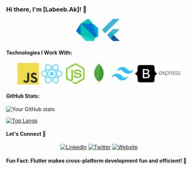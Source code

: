<!-- Replace with your GitHub username -->
### Hi there, I'm [Labeeb.Ak]! 👋

<p align="center">
  <img src="https://raw.githubusercontent.com/devicons/devicon/master/icons/dart/dart-original.svg" alt="Dart" width="60" height="60" />
  <img src="https://raw.githubusercontent.com/devicons/devicon/master/icons/flutter/flutter-original.svg" alt="Flutter" width="60" height="60" />
</p>

#### Technologies I Work With:

<p align="center">
  <img src="https://raw.githubusercontent.com/devicons/devicon/master/icons/javascript/javascript-original.svg" alt="JavaScript" width="60" height="60" />
  <img src="https://raw.githubusercontent.com/devicons/devicon/master/icons/react/react-original.svg" alt="React" width="60" height="60" />
  <img src="https://raw.githubusercontent.com/devicons/devicon/master/icons/nodejs/nodejs-original.svg" alt="Node.js" width="60" height="60" />
  <img src="https://raw.githubusercontent.com/devicons/devicon/master/icons/mongodb/mongodb-original.svg" alt="MongoDB" width="60" height="60" />
  <img src="https://raw.githubusercontent.com/devicons/devicon/master/icons/tailwindcss/tailwindcss-plain.svg" alt="Tailwind CSS" width="60" height="60" />
  <img src="https://raw.githubusercontent.com/devicons/devicon/master/icons/bootstrap/bootstrap-plain.svg" alt "Bootstrap 5" width="60" height="60" />
  <img src="https://raw.githubusercontent.com/devicons/devicon/master/icons/express/express-original-wordmark.svg" alt="Express.js" width="60" height="60" />
  <!-- Add other relevant technologies here -->
</p>

#### GitHub Stats:

![Your GitHub stats](https://github-readme-stats.vercel.app/api?username=labeeb77&show_icons=true&theme=radical)

[![Top Langs](https://github-readme-stats.vercel.app/api/top-langs/?username=labeeb77&layout=compact)](https://github.com/anuraghazra/github-readme-stats)

#### Let's Connect 🚀

<p align="center">
  <a href="YOUR_LINKEDIN_PROFILE_LINK"><img src="https://img.shields.io/badge/LinkedIn-Connect-blue" alt="LinkedIn"></a>
  <a href="YOUR_TWITTER_PROFILE_LINK"><img src="https://img.shields.io/badge/Twitter-Follow-1da1f2" alt="Twitter"></a>
  <a href="YOUR_PERSONAL_WEBSITE_LINK"><img src="https://img.shields.io/badge/Website-Visit-brightgreen" alt="Website"></a>
</p>

#### Fun Fact: Flutter makes cross-platform development fun and efficient! 🚀

<!-- Feel free to add more sections, links, or decorations as per your preferences. -->
